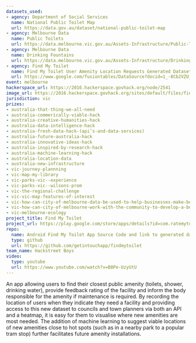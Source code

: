 ```yaml
---
datasets_used:
- agency: Department of Social Services
  name: National Public Toilet Map
  url: https://data.gov.au/dataset/national-public-toilet-map
- agency: Melbourne Data
  name: Public Toilets
  url: https://data.melbourne.vic.gov.au/Assets-Infrastructure/Public-Toilets/ru3z-44we
- agency: Melbourne Data
  name: Drinking Fountains
  url: https://data.melbourne.vic.gov.au/Assets-Infrastructure/Drinking-Fountains/h4ih-tzqs
- agency: Find My Toilet
  name: Find My Toilet User Amenity Location Requests Generated Dataset
  url: https://www.google.com/fusiontables/DataSource?docid=1_-8Cb2VZU_-MoJ_HydDzJ09sWeav7yuMIuBVfpC4
event: melbourne
hackerspace_url: https://2016.hackerspace.govhack.org/node/2541
image_url: https://2016.hackerspace.govhack.org/sites/default/files/field/image/home%20page%20screen%20shot.png
jurisdiction: vic
prizes:
- australia-that-thing-we-all-need
- australia-commerically-viable-hack
- australia-creative-humanities-hack
- australia-data-intelligence-hack
- australia-fresh-data-hack-(api’s-and-data-services)
- australia-future-australia-hack
- australia-innovative-ideas-hack
- australia-inspired-by-research-hack
- australia-machine-learning-hack
- australia-location-data
- australia-new-infrastructure
- vic-journey-plannning
- vic-map-my-library
- vic-parks-vic--experience
- vic-parks-vic--wilsons-prom
- vic-the-regional-challenge
- vic-vic-map-features-of-interest
- vic-how-can-city-of-melbourne-data-be-used-to-help-businesses-make-better-decisions?
- vic-how-can-city-of-melbourne-work-with-the-community-to-develop-a-better-understanding-of-the-citys-biodiversity?
- vic-melbourne-ecology
project_title: Find My Toilet
project_url: https://play.google.com/store/apps/details?id=com.ratemytoilet
repo:
  name: Android Find My Toilet App Source Code and link to generated dataset and heatmap
  type: github
  url: https://github.com/getintouchapp/findmytoilet
team_name: Hackstreet Boys
video:
  type: youtube
  url: https://www.youtube.com/watch?v=B8Pe-UzyUtU
---
```


An app allowing users to find their closest public amenity (toilets, shower, drinking water), provide feedback rating of the facility and inform the body responsible for the amenity if maintenance is required. By recording the location of users when they indicate they need a facility and providing access to this new dataset to councils and town planners via both an API and a heatmap, it is easy for them to visualise where new amenities are most needed. The addition of machine learning to suggest viable locations of new amenities close to hot spots (such as in a nearby park to a popular tram stop) further facilitates future amenity installations.
